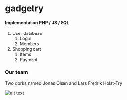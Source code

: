 # gadgetry

  #### Implementation PHP / JS / SQL
  1. User database
      1. Login
      1. Members
  1. Shopping cart
      1. Items
      1. Payment
      
  ### Our team
  Two dorks named Jonas Olsen and Lars Fredrik Holst-Try
  
  ![alt text](  https://scontent-arn2-1.xx.fbcdn.net/v/t34.0-12/18870951_10203049260747825_1345273871_n.png?oh=baf7b1cdafb4b0387252cc6444157934&oe=593474CD )
  
  
  
  
  
